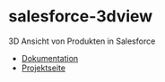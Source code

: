 # salesforce-3dview
3D Ansicht von Produkten in Salesforce

- [Dokumentation](https://github.com/hilderonny/salesforce-3dview/wiki/Salesforce-3D-View)
- [Projektseite](https://github.com/users/hilderonny/projects/1)